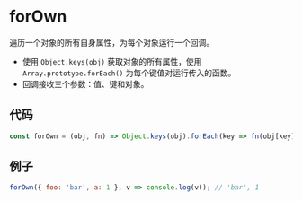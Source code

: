 # forOwn

遍历一个对象的所有自身属性，为每个对象运行一个回调。

- 使用 `Object.keys(obj)` 获取对象的所有属性，使用 `Array.prototype.forEach()` 为每个键值对运行传入的函数。
- 回调接收三个参数：值、键和对象。

## 代码

```js
const forOwn = (obj, fn) => Object.keys(obj).forEach(key => fn(obj[key], key, obj));
```

## 例子

```js
forOwn({ foo: 'bar', a: 1 }, v => console.log(v)); // 'bar', 1
```
